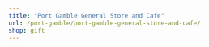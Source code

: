 ```yaml
---
title: "Port Gamble General Store and Cafe"
url: /port-gamble/port-gamble-general-store-and-cafe/
shop: gift
---
```

